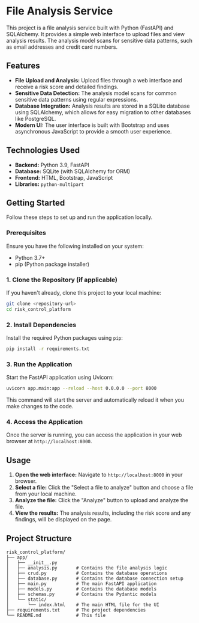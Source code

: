 # File Analysis Service

This project is a file analysis service built with Python (FastAPI) and SQLAlchemy. It provides a simple web interface to upload files and view analysis results. The analysis model scans for sensitive data patterns, such as email addresses and credit card numbers.

## Features

-   **File Upload and Analysis:** Upload files through a web interface and receive a risk score and detailed findings.
-   **Sensitive Data Detection:** The analysis model scans for common sensitive data patterns using regular expressions.
-   **Database Integration:** Analysis results are stored in a SQLite database using SQLAlchemy, which allows for easy migration to other databases like PostgreSQL.
-   **Modern UI:** The user interface is built with Bootstrap and uses asynchronous JavaScript to provide a smooth user experience.

## Technologies Used

-   **Backend:** Python 3.9, FastAPI
-   **Database:** SQLite (with SQLAlchemy for ORM)
-   **Frontend:** HTML, Bootstrap, JavaScript
-   **Libraries:** `python-multipart`

## Getting Started

Follow these steps to set up and run the application locally.

### Prerequisites

Ensure you have the following installed on your system:

-   Python 3.7+
-   pip (Python package installer)

### 1. Clone the Repository (if applicable)

If you haven't already, clone this project to your local machine:

```bash
git clone <repository-url>
cd risk_control_platform
```

### 2. Install Dependencies

Install the required Python packages using `pip`:

```bash
pip install -r requirements.txt
```

### 3. Run the Application

Start the FastAPI application using Uvicorn:

```bash
uvicorn app.main:app --reload --host 0.0.0.0 --port 8000
```

This command will start the server and automatically reload it when you make changes to the code.

### 4. Access the Application

Once the server is running, you can access the application in your web browser at `http://localhost:8000`.

## Usage

1.  **Open the web interface:** Navigate to `http://localhost:8000` in your browser.
2.  **Select a file:** Click the "Select a file to analyze" button and choose a file from your local machine.
3.  **Analyze the file:** Click the "Analyze" button to upload and analyze the file.
4.  **View the results:** The analysis results, including the risk score and any findings, will be displayed on the page.

## Project Structure

```
risk_control_platform/
├── app/
│   ├── __init__.py
│   ├── analysis.py       # Contains the file analysis logic
│   ├── crud.py           # Contains the database operations
│   ├── database.py       # Contains the database connection setup
│   ├── main.py           # The main FastAPI application
│   ├── models.py         # Contains the database models
│   ├── schemas.py        # Contains the Pydantic models
│   └── static/
│       └── index.html    # The main HTML file for the UI
├── requirements.txt      # The project dependencies
└── README.md             # This file
```